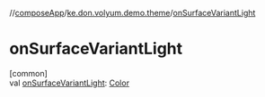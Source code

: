 //[composeApp](../../index.md)/[ke.don.volyum.demo.theme](index.md)/[onSurfaceVariantLight](on-surface-variant-light.md)

# onSurfaceVariantLight

[common]\
val [onSurfaceVariantLight](on-surface-variant-light.md): [Color](https://developer.android.com/reference/kotlin/androidx/compose/ui/graphics/Color.html)